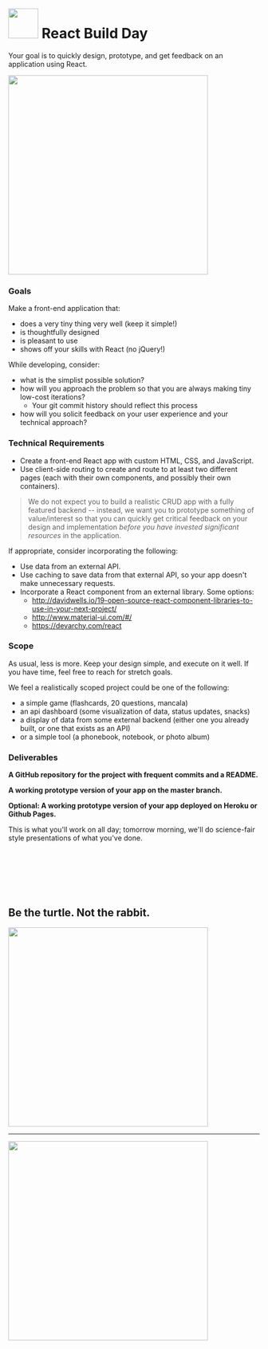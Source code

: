 # <img src="https://cloud.githubusercontent.com/assets/7833470/10423298/ea833a68-7079-11e5-84f8-0a925ab96893.png" width="60"> React Build Day

Your goal is to quickly design, prototype, and get feedback on an application using React.

<img src="http://www.thisiscolossal.com/wp-content/uploads/2014/09/amish.gif" width="400px">

### Goals

Make a front-end application that:
* does a very tiny thing very well (keep it simple!)
* is thoughtfully designed
* is pleasant to use
* shows off your skills with React (no jQuery!)

While developing, consider:
* what is the simplist possible solution?
* how will you approach the problem so that you are always making tiny low-cost iterations?
    - Your git commit history should reflect this process
* how will you solicit feedback on your user experience and your technical approach?


### Technical Requirements
* Create a front-end React app with custom HTML, CSS, and JavaScript.
* Use client-side routing to create and route to at least two different pages (each with their own components, and possibly their own containers).

> We do not expect you to build a realistic CRUD app with a fully featured backend -- instead, we want you to prototype something of value/interest so that you can quickly get critical feedback on your design and implementation *before you have invested significant resources* in the application.

If appropriate, consider incorporating the following:
* Use data from an external API.
* Use caching to save data from that external API, so your app doesn't make unnecessary requests.
* Incorporate a React component from an external library. Some options:
  * http://davidwells.io/19-open-source-react-component-libraries-to-use-in-your-next-project/
  * http://www.material-ui.com/#/
  * https://devarchy.com/react

### Scope
As usual, less is more. Keep your design simple, and execute on it well. If you have time, feel free to reach for stretch goals.

We feel a realistically scoped project could be one of the following:

* a simple game (flashcards, 20 questions, mancala)
* an api dashboard (some visualization of data, status updates, snacks)
* a display of data from some external backend (either one you already built, or one that exists as an API)
* or a simple tool (a phonebook, notebook, or photo album)

### Deliverables

**A GitHub repository for the project with frequent commits and a README.**

**A working prototype version of your app on the master branch.**

**Optional: A working prototype version of your app deployed on Heroku or Github Pages.**

This is what you'll work on all day; tomorrow morning, we'll do science-fair style presentations of what you've done.

<br>
<br>
<br>
<br>
<br>

## Be the turtle. Not the rabbit.
<img src="https://media.giphy.com/media/p6AoukCOJoIFi/giphy.gif" width="400px">
<hr>
<img src="https://media.giphy.com/media/BJ4ZssXq9bZKM/giphy.gif" width="400px">
